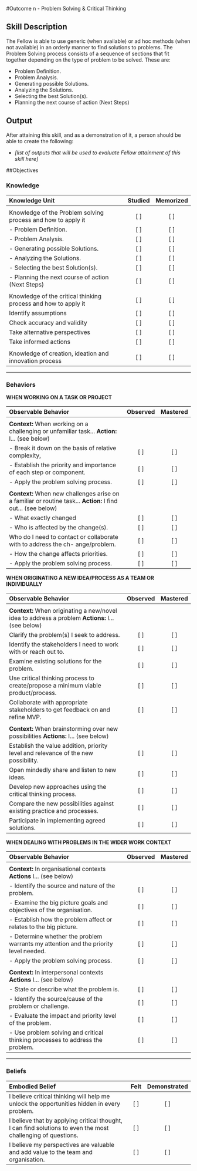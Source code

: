 #Outcome n - Problem Solving & Critical Thinking


## Skill Description
The Fellow is able to use generic (when available) or ad hoc methods (when not available) in an orderly manner to find solutions to problems. The Problem Solving process consists of a sequence of sections that fit together depending on the type of problem to be solved. These are:

  - Problem Definition. 
  - Problem Analysis. 
  - Generating possible Solutions. 
  - Analyzing the Solutions. 
  - Selecting the best Solution(s). 
  - Planning the next course of action (Next Steps)


## Output
After attaining this skill, and as a demonstration of it, a person should be able to create the following:

- *[list of outputs that will be used to evaluate Fellow attainment of this skill here]*


##Objectives

### Knowledge


| Knowledge Unit | Studied | Memorized |
|:---|:---:|:---:|
| | | |
| Knowledge of  the Problem solving process  and how to apply it | [ ] | [ ] |
| - Problem Definition. | [ ] | [ ] |
| - Problem Analysis. | [ ] | [ ] |
| - Generating possible Solutions. | [ ] | [ ] |
| - Analyzing the Solutions. | [ ] | [ ] |
| - Selecting the best Solution(s). | [ ] | [ ] |
| - Planning the next course of action (Next Steps) | [ ] | [ ] |
| | | |
| Knowledge of  the critical thinking  process  and how to apply it | [ ] | [ ] |
| Identify assumptions  | [ ] | [ ] |
| Check accuracy and validity  | [ ] | [ ] |
| Take alternative perspectives | [ ] | [ ] |
| Take informed actions  | [ ] | [ ] |
| | | |
| Knowledge of creation, ideation and innovation process  | [ ] | [ ] |


---

### Behaviors


**WHEN WORKING ON A TASK OR PROJECT**

| Observable Behavior | Observed | Mastered |
|:---|:---:|:---:|
| | | |
| **Context:** When working on a  challenging or unfamiliar task... **Action:** I... (see below) | | |
| - Break it down on the basis of relative complexity,  | [ ] | [ ] 
| - Establish the priority and importance of each step or component. | [ ] | [ ] |
| - Apply the problem solving process.  | [ ] | [ ] |
| | | |
| **Context:** When new challenges arise on a familiar or routine task... **Action:** I find out... (see below) | | |
| - What exactly  changed  | [ ] | [ ] |
| - Who is affected by the change(s). | [ ] | [ ] |
| Who do I need to contact or collaborate with to address the ch- ange/problem. | [ ] | [ ] |
| - How the change affects priorities. | [ ] | [ ] |
| - Apply the problem solving process.  | [ ] | [ ] |


**WHEN ORIGINATING A NEW IDEA/PROCESS AS A TEAM OR INDIVIDUALLY**

| Observable Behavior | Observed | Mastered |
|:---|:---:|:---:|
| | | |
| **Context:** When originating a new/novel idea to address a problem **Actions:** I... (see below) | | |
| Clarify the problem(s) I seek to address. | [ ] | [ ] |
| Identify the stakeholders I need to work with or reach out to.| [ ] | [ ] |
| Examine existing  solutions for the problem. | [ ] | [ ] |
| Use critical thinking process to create/propose a minimum viable product/process. | [ ] | [ ] |
| Collaborate with appropriate stakeholders  to get feedback on and refine MVP.| [ ] | [ ] |
| | | |
| **Context:** When brainstorming over new possibilities **Actions:** I... (see below) | | |
| Establish the value addition, priority level  and relevance of the new possibility.| [ ] | [ ] |
| Open mindedly share and listen to new ideas.| [ ] | [ ] |
| Develop new approaches using the critical thinking process.| [ ] | [ ] |
| Compare the new possibilities against existing practice and processes.| [ ] | [ ] |
| Participate in implementing agreed solutions.| [ ] | [ ] |


**WHEN DEALING WITH PROBLEMS IN THE WIDER WORK CONTEXT**

| Observable Behavior | Observed | Mastered |
|:---|:---:|:---:|
| | | |
| **Context:** In organisational contexts **Actions** I... (see below) | | | |
| - Identify the source and nature of the problem.  | [ ] | [ ] |
| - Examine the big picture goals and objectives of the organisation.  | [ ] | [ ] |
| - Establish how the problem affect or relates to the big picture. | [ ] | [ ] |
| - Determine whether the problem warrants my attention and the priority level needed. | [ ] | [ ] |
| - Apply the problem solving process. | [ ] | [ ] |
| | | |
| **Context:** In interpersonal contexts **Actions** I... (see below) | | | |
| - State or describe what the problem is.  | [ ] | [ ] |
| - Identify the source/cause of the problem or challenge. | [ ] | [ ] |
| - Evaluate the impact and priority level of the problem. | [ ] | [ ] |
| - Use problem solving and critical thinking processes to address the problem. | [ ] | [ ] |



---


### Beliefs


| Embodied Belief | Felt | Demonstrated |
|:---|:---:|:---:|
| I believe critical thinking will help me unlock the opportunities hidden in every problem. | [ ] | [ ] |
| I believe that by applying critical thought, I can find solutions to even the most challenging of questions.| [ ] | [ ] |
| I believe my perspectives are valuable and add value to the team and organisation. | [ ] | [ ] |
